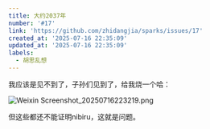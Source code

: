 ```yaml
---
title: 大约2037年
number: '#17'
link: 'https://github.com/zhidangjia/sparks/issues/17'
created_at: '2025-07-16 22:35:09'
updated_at: '2025-07-16 22:35:09'
labels:
  - 胡思乱想
---
```

我应该是见不到了，子孙们见到了，给我烧一个哈：

![Weixin Screenshot_20250716223219.png](https://cdn.jsdelivr.net/gh/zhidangjia/sparks@main/images/2025/7/1752676449010.png)

但这些都还不能证明nibiru，这就是问题。
